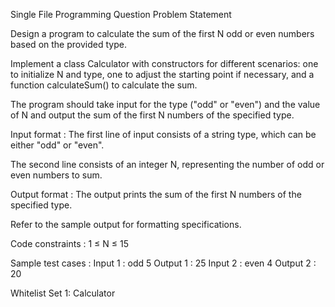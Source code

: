 Single File Programming Question
Problem Statement



Design a program to calculate the sum of the first N odd or even numbers based on the provided type. 



Implement a class Calculator with constructors for different scenarios: one to initialize N and type, one to adjust the starting point if necessary, and a function calculateSum() to calculate the sum. 



The program should take input for the type ("odd" or "even") and the value of N and output the sum of the first N numbers of the specified type.

Input format :
The first line of input consists of a string type, which can be either "odd" or "even".

The second line consists of an integer N, representing the number of odd or even numbers to sum.

Output format :
The output prints the sum of the first N numbers of the specified type.



Refer to the sample output for formatting specifications.

Code constraints :
1 ≤ N ≤ 15

Sample test cases :
Input 1 :
odd
5
Output 1 :
25
Input 2 :
even
4
Output 2 :
20

Whitelist
Set 1:
Calculator